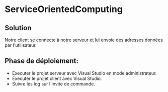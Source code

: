 # ServiceOrientedComputing

## Solution

Notre client se connecte à notre serveur et lui envoie des adresses données par l'utilisateur.

## Phase de déploiement:

- Executer le projet serveur avec Visual Studio en mode administrateur.
- Executer le projet client avec Visual Studio.
- Suivre les log sur l'invite de commande.